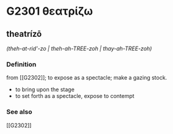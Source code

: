 # G2301 θεατρίζω

## theatrízō

_(theh-at-rid'-zo | theh-ah-TREE-zoh | thay-ah-TREE-zoh)_

### Definition

from [[G2302]]; to expose as a spectacle; make a gazing stock.

- to bring upon the stage
- to set forth as a spectacle, expose to contempt

### See also

[[G2302]]

